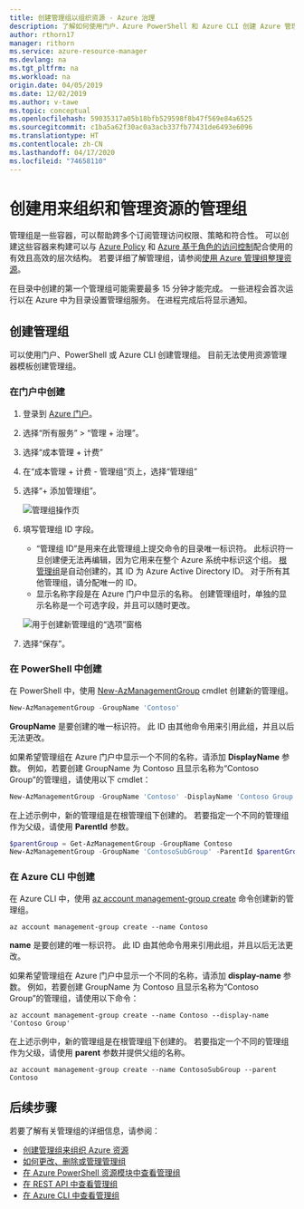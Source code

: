 ```yaml
---
title: 创建管理组以组织资源 - Azure 治理
description: 了解如何使用门户、Azure PowerShell 和 Azure CLI 创建 Azure 管理组以管理多个资源。
author: rthorn17
manager: rithorn
ms.service: azure-resource-manager
ms.devlang: na
ms.tgt_pltfrm: na
ms.workload: na
origin.date: 04/05/2019
ms.date: 12/02/2019
ms.author: v-tawe
ms.topic: conceptual
ms.openlocfilehash: 59035317a05b18bfb529598f8b47f569e84a6525
ms.sourcegitcommit: c1ba5a62f30ac0a3acb337fb77431de6493e6096
ms.translationtype: HT
ms.contentlocale: zh-CN
ms.lasthandoff: 04/17/2020
ms.locfileid: "74658110"
---
```

<!--Verify successfully-->
# <a name="create-management-groups-for-resource-organization-and-management"></a>创建用来组织和管理资源的管理组

管理组是一些容器，可以帮助跨多个订阅管理访问权限、策略和符合性。 可以创建这些容器来构建可以与 [Azure Policy](../policy/overview.md) 和 [Azure 基于角色的访问控制](../../role-based-access-control/overview.md)配合使用的有效且高效的层次结构。 若要详细了解管理组，请参阅[使用 Azure 管理组整理资源](overview.md)。

在目录中创建的第一个管理组可能需要最多 15 分钟才能完成。 一些进程会首次运行以在 Azure 中为目录设置管理组服务。 在进程完成后将显示通知。

## <a name="create-a-management-group"></a>创建管理组

可以使用门户、PowerShell 或 Azure CLI 创建管理组。 目前无法使用资源管理器模板创建管理组。

### <a name="create-in-portal"></a>在门户中创建

1. 登录到 [Azure 门户](http://portal.azure.cn)。

1. 选择“所有服务” > “管理 + 治理”。

1. 选择“成本管理 + 计费” 

1. 在“成本管理 + 计费 - 管理组”页上，选择“管理组” 

1. 选择“+ 添加管理组”。 

   ![管理组操作页](./media/main.png)

1. 填写管理组 ID 字段。

   -  “管理组 ID”是用来在此管理组上提交命令的目录唯一标识符。 此标识符一旦创建便无法再编辑，因为它用来在整个 Azure 系统中标识这个组。 [根管理组](overview.md#root-management-group-for-each-directory)是自动创建的，其 ID 为 Azure Active Directory ID。 对于所有其他管理组，请分配唯一的 ID。
   - 显示名称字段是在 Azure 门户中显示的名称。 创建管理组时，单独的显示名称是一个可选字段，并且可以随时更改。  

   ![用于创建新管理组的“选项”窗格](./media/create_context_menu.png)  

1. 选择“保存”。 

### <a name="create-in-powershell"></a>在 PowerShell 中创建

在 PowerShell 中，使用 [New-AzManagementGroup](https://docs.microsoft.com/powershell/module/az.resources/new-azmanagementgroup) cmdlet 创建新的管理组。

```powershell
New-AzManagementGroup -GroupName 'Contoso'
```

**GroupName** 是要创建的唯一标识符。 此 ID 由其他命令用来引用此组，并且以后无法更改。

如果希望管理组在 Azure 门户中显示一个不同的名称，请添加 **DisplayName** 参数。 例如，若要创建 GroupName 为 Contoso 且显示名称为“Contoso Group”的管理组，请使用以下 cmdlet：

```powershell
New-AzManagementGroup -GroupName 'Contoso' -DisplayName 'Contoso Group'
```

在上述示例中，新的管理组是在根管理组下创建的。 若要指定一个不同的管理组作为父级，请使用 **ParentId** 参数。

```powershell
$parentGroup = Get-AzManagementGroup -GroupName Contoso
New-AzManagementGroup -GroupName 'ContosoSubGroup' -ParentId $parentGroup.id
```

### <a name="create-in-azure-cli"></a>在 Azure CLI 中创建

在 Azure CLI 中，使用 [az account management-group create](/cli/account/management-group?view=azure-cli-latest#az-account-management-group-create) 命令创建新的管理组。

```azurecli
az account management-group create --name Contoso
```

**name** 是要创建的唯一标识符。 此 ID 由其他命令用来引用此组，并且以后无法更改。

如果希望管理组在 Azure 门户中显示一个不同的名称，请添加 **display-name** 参数。 例如，若要创建 GroupName 为 Contoso 且显示名称为“Contoso Group”的管理组，请使用以下命令：

```azurecli
az account management-group create --name Contoso --display-name 'Contoso Group'
```

在上述示例中，新的管理组是在根管理组下创建的。 若要指定一个不同的管理组作为父级，请使用 **parent** 参数并提供父组的名称。

```azurecli
az account management-group create --name ContosoSubGroup --parent Contoso
```

## <a name="next-steps"></a>后续步骤

若要了解有关管理组的详细信息，请参阅：

- [创建管理组来组织 Azure 资源](create.md)
- [如何更改、删除或管理管理组](manage.md)
- [在 Azure PowerShell 资源模块中查看管理组](https://docs.microsoft.com/powershell/module/azurerm.resources/?view=azurermps-6.13.0&viewFallbackFrom=azurermps-6.12.0#resources)
- [在 REST API 中查看管理组](https://docs.microsoft.com/rest/api/resources/managementgroups)
- [在 Azure CLI 中查看管理组](https://docs.azure.cn/cli/account/management-group?view=azure-cli-latest)
